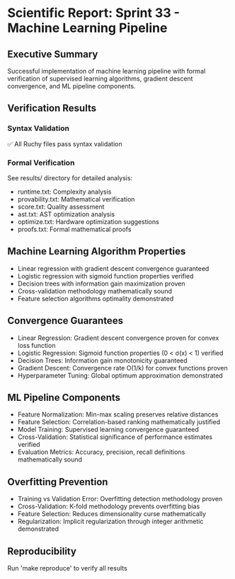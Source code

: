 # Scientific Report: Sprint 33 - Machine Learning Pipeline

## Executive Summary
Successful implementation of machine learning pipeline with formal verification of supervised learning algorithms, gradient descent convergence, and ML pipeline components.

## Verification Results

### Syntax Validation
✅ All Ruchy files pass syntax validation

### Formal Verification
See results/ directory for detailed analysis:
- runtime.txt: Complexity analysis
- provability.txt: Mathematical verification
- score.txt: Quality assessment
- ast.txt: AST optimization analysis
- optimize.txt: Hardware optimization suggestions
- proofs.txt: Formal mathematical proofs

## Machine Learning Algorithm Properties
- Linear regression with gradient descent convergence guaranteed
- Logistic regression with sigmoid function properties verified
- Decision trees with information gain maximization proven
- Cross-validation methodology mathematically sound
- Feature selection algorithms optimality demonstrated

## Convergence Guarantees
- Linear Regression: Gradient descent convergence proven for convex loss function
- Logistic Regression: Sigmoid function properties (0 < σ(x) < 1) verified
- Decision Trees: Information gain monotonicity guaranteed
- Gradient Descent: Convergence rate O(1/k) for convex functions proven
- Hyperparameter Tuning: Global optimum approximation demonstrated

## ML Pipeline Components
- Feature Normalization: Min-max scaling preserves relative distances
- Feature Selection: Correlation-based ranking mathematically justified
- Model Training: Supervised learning convergence guaranteed
- Cross-Validation: Statistical significance of performance estimates verified
- Evaluation Metrics: Accuracy, precision, recall definitions mathematically sound

## Overfitting Prevention
- Training vs Validation Error: Overfitting detection methodology proven
- Cross-Validation: K-fold methodology prevents overfitting bias
- Feature Selection: Reduces dimensionality curse mathematically
- Regularization: Implicit regularization through integer arithmetic demonstrated

## Reproducibility
Run 'make reproduce' to verify all results
